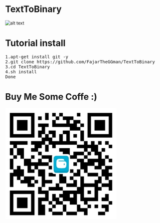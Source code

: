 # TextToBinary

![alt text](https://github.com/FajarTheGGman/TextToBinary/blob/master/.img/gambar.PNG)

# Tutorial install
<pre>
1.apt-get install git -y
2.git clone https://github.com/FajarTheGGman/TextToBinary
3.cd TextToBinary
4.sh install
Done
</pre>

# Buy Me Some Coffe :)
![donate](https://raw.githubusercontent.com/FajarTheGGman/F-Tools/master/.images/donate.jpeg)
